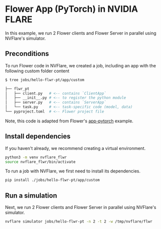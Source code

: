 # Flower App (PyTorch) in NVIDIA FLARE

In this example, we run 2 Flower clients and Flower Server in parallel using NVFlare's simulator.

## Preconditions

To run Flower code in NVFlare, we created a job, including an app with the following custom folder content 
```bash
$ tree jobs/hello-flwr-pt/app/custom

├── flwr_pt
│   ├── client.py   # <-- contains `ClientApp`
│   ├── __init__.py # <-- to register the python module
│   ├── server.py   # <-- contains `ServerApp`
│   └── task.py     # <-- task-specific code (model, data)
└── pyproject.toml  # <-- Flower project file
```
Note, this code is adapted from Flower's [app-pytorch](https://github.com/adap/flower/tree/main/examples/app-pytorch) example.

## Install dependencies
If you haven't already, we recommend creating a virtual environment.
```bash
python3 -m venv nvflare_flwr
source nvflare_flwr/bin/activate
```
To run a job with NVFlare, we first need to install its dependencies.
```bash
pip install ./jobs/hello-flwr-pt/app/custom
```

## Run a simulation

Next, we run 2 Flower clients and Flower Server in parallel using NVFlare's simulator.
```bash
nvflare simulator jobs/hello-flwr-pt -n 2 -t 2 -w /tmp/nvflare/flwr
```
